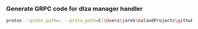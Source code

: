 
### Generate GRPC code for dlza manager handler
```bash
protoc --proto_path=. --proto_path=C:\Users\jarek\GolandProjects\github\dlza-manager\dlzamanagerproto --proto_path=C:\Users\jarek\GolandProjects\github\genericproto\pkg\generic\proto --go_out=. --go_opt=paths=source_relative --go-grpc_out=. --go-grpc_opt=paths=source_relative *.proto
```      